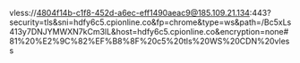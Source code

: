 vless://4804f14b-c1f8-452d-a6ec-eff1490aeac9@185.109.21.134:443?security=tls&sni=hdfy6c5.cpionline.co&fp=chrome&type=ws&path=/Bc5xLs413y7DNJYMWXN7kCm3lL&host=hdfy6c5.cpionline.co&encryption=none#81%20%E2%9C%82%EF%B8%8F%20c5%20tls%20WS%20CDN%20vless

